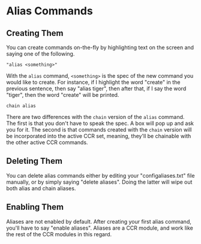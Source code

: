 # Alias Commands

## Creating Them
You can create commands on-the-fly by highlighting text on the screen and saying one of the following.

`"alias <something>"`

With the `alias` command, `<something>` is the spec of the new command you would like to create. For instance, if I highlight the word "create" in the previous sentence, then say "alias tiger", then after that, if I say the word "tiger", then the word "create" will be printed.

`chain alias`

There are two differences with the `chain` version of the `alias` command. The first is that you don't have to speak the spec. A box will pop up and ask you for it. The second is that commands created with the `chain` version will be incorporated into the active CCR set, meaning, they'll be chainable with the other active CCR commands.

## Deleting Them
You can delete alias commands either by editing your "configaliases.txt" file manually, or by simply saying "delete aliases". Doing the latter will wipe out both alias and chain aliases.

## Enabling Them
Aliases are not enabled by default. After creating your first alias command, you'll have to say "enable aliases". Aliases are a CCR module, and work like the rest of the CCR modules in this regard.